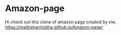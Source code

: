 # Amazon-page
Hi check out this clone of amazon page created by me.
https://majhisharmistha.github.io/Amazon-page/
